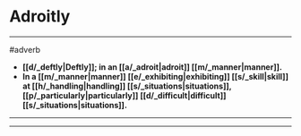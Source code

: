 # Adroitly
---
#adverb
- **[[d/_deftly|Deftly]]; in an [[a/_adroit|adroit]] [[m/_manner|manner]].**
- **In a [[m/_manner|manner]] [[e/_exhibiting|exhibiting]] [[s/_skill|skill]] at [[h/_handling|handling]] [[s/_situations|situations]], [[p/_particularly|particularly]] [[d/_difficult|difficult]] [[s/_situations|situations]].**
---
---
